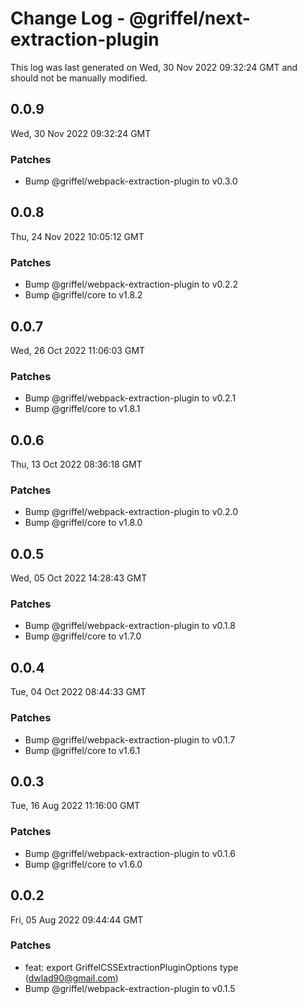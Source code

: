 # Change Log - @griffel/next-extraction-plugin

This log was last generated on Wed, 30 Nov 2022 09:32:24 GMT and should not be manually modified.

<!-- Start content -->

## 0.0.9

Wed, 30 Nov 2022 09:32:24 GMT

### Patches

- Bump @griffel/webpack-extraction-plugin to v0.3.0

## 0.0.8

Thu, 24 Nov 2022 10:05:12 GMT

### Patches

- Bump @griffel/webpack-extraction-plugin to v0.2.2
- Bump @griffel/core to v1.8.2

## 0.0.7

Wed, 26 Oct 2022 11:06:03 GMT

### Patches

- Bump @griffel/webpack-extraction-plugin to v0.2.1
- Bump @griffel/core to v1.8.1

## 0.0.6

Thu, 13 Oct 2022 08:36:18 GMT

### Patches

- Bump @griffel/webpack-extraction-plugin to v0.2.0
- Bump @griffel/core to v1.8.0

## 0.0.5

Wed, 05 Oct 2022 14:28:43 GMT

### Patches

- Bump @griffel/webpack-extraction-plugin to v0.1.8
- Bump @griffel/core to v1.7.0

## 0.0.4

Tue, 04 Oct 2022 08:44:33 GMT

### Patches

- Bump @griffel/webpack-extraction-plugin to v0.1.7
- Bump @griffel/core to v1.6.1

## 0.0.3

Tue, 16 Aug 2022 11:16:00 GMT

### Patches

- Bump @griffel/webpack-extraction-plugin to v0.1.6
- Bump @griffel/core to v1.6.0

## 0.0.2

Fri, 05 Aug 2022 09:44:44 GMT

### Patches

- feat: export GriffelCSSExtractionPluginOptions type (dwlad90@gmail.com)
- Bump @griffel/webpack-extraction-plugin to v0.1.5
